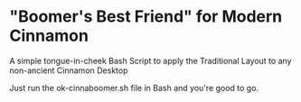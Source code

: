 # "Boomer's Best Friend" for Modern Cinnamon
A simple tongue-in-cheek Bash Script to apply the Traditional Layout to any non-ancient Cinnamon Desktop


Just run the ok-cinnaboomer.sh file in Bash and you're good to go.
